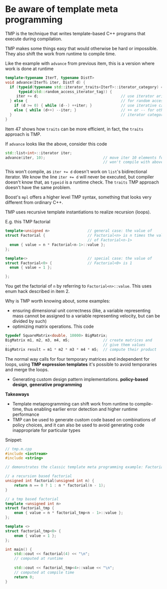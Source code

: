 # Be aware of template meta programming

TMP is the technique that writes template-based C++ programs that execute during compilation.

TMP makes some things easy that would otherwise be hard or impossible.
They also shift the work from runtime to compile time.

Like the example with `advance` from previous item, this is a version where work is done at runtime
```cpp
template<typename IterT, typename DistT>
void advance(IterT& iter, DistT d) {
  if (typeid(typename std::iterator_traits<IterT>::iterator_category) ==
      typeid(std::random_access_iterator_tag)) {
     iter += d;                                     // use iterator arithmetic
  } else {                                          // for random access iters
    if (d >= 0) { while (d--) ++iter; }             // use iterative calls to
    else { while (d++) --iter; }                    // ++ or -- for other
  }                                                 // iterator categories
}
```

Item 47 shows how `traits` can be more efficient, in fact, the `traits` approach is TMP.

If `advance` looks like the above, consider this code
```cpp
std::list<int>::iterator iter;
advance(iter, 10);                          // move iter 10 elements forward;
                                            // won't compile with above impl.
```
This won't compile, as `iter += d` doesn't work on `list`'s bidirectional iterator.
We know the line `iter += d` will never be executed, but compiler doesn't know that, as `typeid` is a runtime check.
The `traits` TMP approach doesn't have the same problem.

Boost's `mpl` offers a higher level TMP syntax, something that looks very different from ordinary C++.

TMP uses recursive template instantiations to realize recursion (loops).

E.g. this TMP factorial
```cpp
template<unsigned n>                 // general case: the value of
struct Factorial {                   // Factorial<n> is n times the value
                                     // of Factorial<n-1>
  enum { value = n * Factorial<n-1>::value };
};

template<>                           // special case: the value of
struct Factorial<0> {                // Factorial<0> is 1
  enum { value = 1 };

};
```
You get the factorial of `n` by referring to `Factorial<n>::value`.
This uses enum hack described in item 2.

Why is TMP worth knowing about, some examples:
* ensuring dimensional unit correctness (like, a variable representing mass cannot be assigned to a variable representing velocity, but can be divided by such)
* optimizing matrix operations. This code
```cpp
typedef SquareMatrix<double, 10000> BigMatrix;
BigMatrix m1, m2, m3, m4, m5;               // create matrices and
...                                         // give them values
BigMatrix result = m1 * m2 * m3 * m4 * m5;  // compute their product
```
The normal way calls for four temporary matrices and independent for loops, using **TMP expression templates** it's possible to avoid temporaries and merge the loops.
* Generating custom design pattern implementations. **policy-based design**, **generative programming**

**Takeaways**
* Template metaprogramming can shift work from runtime to compile-time, thus enabling earlier error detection and higher runtime performance
* TMP can be used to generate custom code based on combinations of policy choices, and it can also be used to avoid generating code inappropriate for particular types

Snippet:
```cpp
// tmp.m.cpp
#include <iostream>
#include <string>

// demonstrates the classic template meta programming example: Factorial

// a recursion based factorial
unsigned int factorial(unsigned int n) {
    return n == 0 ? 1 : n * factorial(n - 1);
}

// a tmp based factorial
template <unsigned int n>
struct factorial_tmp {
    enum { value = n * factorial_tmp<n - 1>::value };
};

template <>
struct factorial_tmp<0> {
    enum { value = 1 };
};

int main() {
    std::cout << factorial(4) << "\n";
    // computed at runtime
    
    std::cout << factorial_tmp<4>::value << "\n";
    // computed at compile time
    return 0;
}


```
